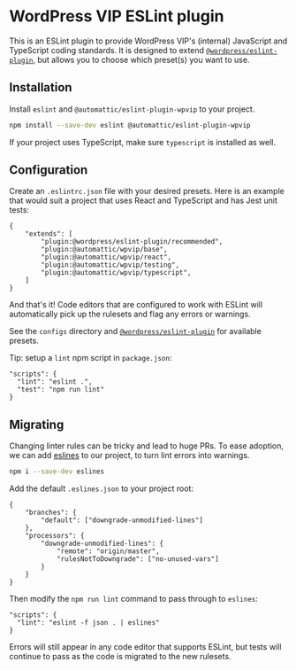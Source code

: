 # WordPress VIP ESLint plugin

This is an ESLint plugin to provide WordPress VIP's (internal) JavaScript and TypeScript coding standards. It is designed to extend [`@wordpress/eslint-plugin`](https://github.com/WordPress/gutenberg/tree/trunk/packages/eslint-plugin), but allows you to choose which preset(s) you want to use.

## Installation

Install `eslint` and `@automattic/eslint-plugin-wpvip` to your project.

```sh
npm install --save-dev eslint @automattic/eslint-plugin-wpvip
```

If your project uses TypeScript, make sure `typescript` is installed as well.

## Configuration

Create an `.eslintrc.json` file with your desired presets. Here is an example that would suit a project that uses React and TypeScript and has Jest unit tests:

```
{
	"extends": [
		"plugin:@wordpress/eslint-plugin/recommended",
		"plugin:@automattic/wpvip/base",
		"plugin:@automattic/wpvip/react",
		"plugin:@automattic/wpvip/testing",
		"plugin:@automattic/wpvip/typescript",
	]
}
```

And that's it! Code editors that are configured to work with ESLint will automatically pick up the rulesets and flag any errors or warnings.

See the `configs` directory and [`@wordpress/eslint-plugin`](https://github.com/WordPress/gutenberg/tree/trunk/packages/eslint-plugin) for available presets.

Tip: setup a `lint` npm script in `package.json`:

```
"scripts": {
  "lint": "eslint .",
  "test": "npm run lint"
}
```

## Migrating

Changing linter rules can be tricky and lead to huge PRs. To ease adoption, we can add [eslines](https://github.com/Automattic/eslines) to our project, to turn lint errors into warnings.

```sh
npm i --save-dev eslines
```

Add the default `.eslines.json` to your project root:

```
{
    "branches": {
        "default": ["downgrade-unmodified-lines"]
    },
    "processors": {
        "downgrade-unmodified-lines": {
            "remote": "origin/master",
            "rulesNotToDowngrade": ["no-unused-vars"]
        }
    }
}
```

Then modify the `npm run lint` command to pass through to `eslines`:

```
"scripts": {
  "lint": "eslint -f json . | eslines"
}
```

Errors will still appear in any code editor that supports ESLint, but tests will continue to pass as the code is migrated to the new rulesets.
